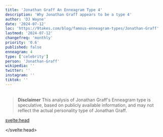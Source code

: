 ```yaml
---
title: 'Jonathan Graff An Enneagram Type 4'
description: 'Why Jonathan Graff appears to be a type 4'
author: 'DJ Wayne'
date: '2024-07-12'
loc: 'https://9takes.com/blog/famous-enneagram-types/Jonathan-Graff'
lastmod: '2024-07-12'
changefreq: 'monthly'
priority: '0.6'
published: false
enneagram: 4
type: ['celebrity']
person: 'Jonathan-Graff'
wikipedia: ''
twitter: ''
instagram: ''
tiktok: ''
---
```


<!--
    childhood and upbringing
    first big success
    style habits and quirks that relate to their personality type
    stressful moments in their life and how they handled them
    comfort- moments in their life where they are doing well and killing it
-->
<!-- // keywords:  -->

<script>
	// import  PopCard  from "$lib/components/atoms/PopCard.svelte";
</script>

<div
	style="display: flex;
    justify-content: center;
    margin: 1rem 0;
	"
>
	<!-- <PopCard
		image={`/types/4s/${'Jonathan-Graff'}.webp`}
		enneagramType={4}
		showIcon={false}
		displayText="Jonathan Graff"
		subtext=""
	/> -->
</div>

> **Disclaimer** This analysis of Jonathan Graff's Enneagram type is speculative, based on publicly available information, and may not reflect the actual personality type of Jonathan Graff.

<p class="firstLetter"></p>

<svelte:head>

<script type="application/ld+json">

</script>

</svelte:head>

<style lang="scss"></style>
